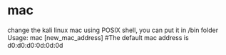 # mac
change the kali linux mac using POSIX shell, you can put it in /bin folder
Usage:
mac [new_mac_address] #The default mac address is d0:d0:d0:0d:0d:0d
